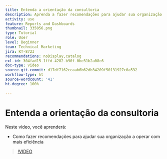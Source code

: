 ```yaml
---
title: Entenda a orientação da consultoria
description: Aprenda a fazer recomendações para ajudar sua organização a operar com mais eficiência usando a [!UICONTROL Analítica aprimorada] no Workfront.
activity: use
feature: Reports and Dashboards
thumbnail: 335056.png
type: Tutorial
role: User
level: Beginner
team: Technical Marketing
jira: KT-8723
recommendations: noDisplay,catalog
exl-id: 304fad15-1ffd-4282-b90f-0be31b2a08c6
doc-type: video
source-git-commit: d17df7162ccaab6b62db34209f50131927c0a532
workflow-type: ht
source-wordcount: '41'
ht-degree: 100%

---
```


# Entenda a orientação da consultoria

Neste vídeo, você aprenderá:

* Como fazer recomendações para ajudar sua organização a operar com mais eficiência

>[!VIDEO](https://video.tv.adobe.com/v/335056/?quality=12&learn=on&enablevpops)
